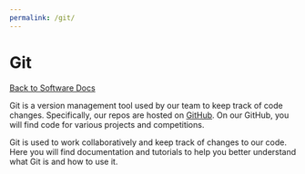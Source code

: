 ```yaml
---
permalink: /git/
---
```


# Git

[Back to Software Docs](/docs/)

Git is a version management tool used by our team to keep track of code changes. Specifically, our repos are hosted on [GitHub](https://github.com/MissouriMRR). On our GitHub, you will find code for various projects and competitions.

Git is used to work collaboratively and keep track of changes to our code. Here you will find documentation and tutorials to help you better understand what Git is and how to use it.

